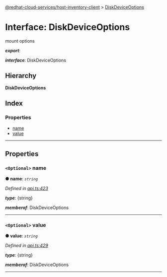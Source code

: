 [@redhat-cloud-services/host-inventory-client](../README.md) > [DiskDeviceOptions](../interfaces/diskdeviceoptions.md)

# Interface: DiskDeviceOptions

mount options

*__export__*: 

*__interface__*: DiskDeviceOptions

## Hierarchy

**DiskDeviceOptions**

## Index

### Properties

* [name](diskdeviceoptions.md#name)
* [value](diskdeviceoptions.md#value)

---

## Properties

<a id="name"></a>

### `<Optional>` name

**● name**: *`string`*

*Defined in [api.ts:423](https://github.com/RedHatInsights/javascript-clients/blob/master/packages/host-inventory/api.ts#L423)*

*__type__*: {string}

*__memberof__*: DiskDeviceOptions

___
<a id="value"></a>

### `<Optional>` value

**● value**: *`string`*

*Defined in [api.ts:429](https://github.com/RedHatInsights/javascript-clients/blob/master/packages/host-inventory/api.ts#L429)*

*__type__*: {string}

*__memberof__*: DiskDeviceOptions

___

